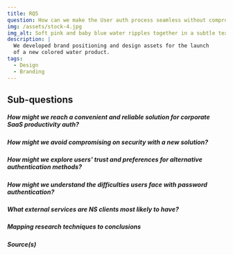 ```yaml
---
title: RQ5
question: How can we make the User auth process seamless without compromising on security?
img: /assets/stock-4.jpg
img_alt: Soft pink and baby blue water ripples together in a subtle texture.
description: |
  We developed brand positioning and design assets for the launch
  of a new colored water product.
tags:
  - Design
  - Branding
---
```


## Sub-questions
##### How might we reach a convenient and reliable solution for corporate SaaS productivity auth?


##### How might we avoid compromising on security with a new solution?


##### How might we explore users' trust and preferences for alternative authentication methods?


##### How might we understand the difficulties users face with password authentication?

##### What external services are NS clients most likely to have?

##### Mapping research techniques to conclusions

##### Source(s)